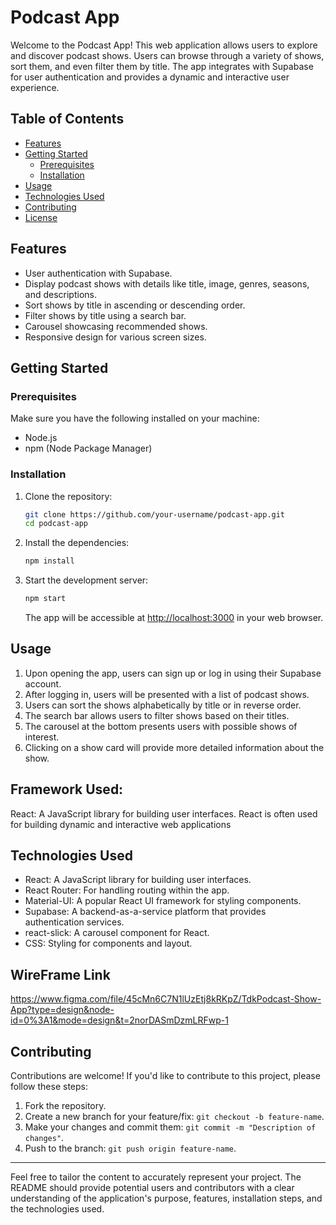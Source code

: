 # Podcast App

Welcome to the Podcast App! This web application allows users to explore and discover podcast shows. Users can browse through a variety of shows, sort them, and even filter them by title. The app integrates with Supabase for user authentication and provides a dynamic and interactive user experience.

## Table of Contents

- [Features](#features)
- [Getting Started](#getting-started)
  - [Prerequisites](#prerequisites)
  - [Installation](#installation)
- [Usage](#usage)
- [Technologies Used](#technologies-used)
- [Contributing](#contributing)
- [License](#license)

## Features

- User authentication with Supabase.
- Display podcast shows with details like title, image, genres, seasons, and descriptions.
- Sort shows by title in ascending or descending order.
- Filter shows by title using a search bar.
- Carousel showcasing recommended shows.
- Responsive design for various screen sizes.

## Getting Started

### Prerequisites

Make sure you have the following installed on your machine:

- Node.js
- npm (Node Package Manager)

### Installation

1. Clone the repository:

   ```sh
   git clone https://github.com/your-username/podcast-app.git
   cd podcast-app
   ```

2. Install the dependencies:

   ```sh
   npm install
   ```

3. Start the development server:

   ```sh
   npm start
   ```

   The app will be accessible at [http://localhost:3000](http://localhost:3000) in your web browser.

## Usage

1. Upon opening the app, users can sign up or log in using their Supabase account.
2. After logging in, users will be presented with a list of podcast shows.
3. Users can sort the shows alphabetically by title or in reverse order.
4. The search bar allows users to filter shows based on their titles.
5. The carousel at the bottom presents users with possible shows of interest.
6. Clicking on a show card will provide more detailed information about the show.

## Framework Used:

React: A JavaScript library for building user interfaces. React is often used for building dynamic and interactive web applications

## Technologies Used

- React: A JavaScript library for building user interfaces.
- React Router: For handling routing within the app.
- Material-UI: A popular React UI framework for styling components.
- Supabase: A backend-as-a-service platform that provides authentication services.
- react-slick: A carousel component for React.
- CSS: Styling for components and layout.

## WireFrame Link
https://www.figma.com/file/45cMn6C7N1lUzEtj8kRKpZ/TdkPodcast-Show-App?type=design&node-id=0%3A1&mode=design&t=2norDASmDzmLRFwp-1

## Contributing

Contributions are welcome! If you'd like to contribute to this project, please follow these steps:

1. Fork the repository.
2. Create a new branch for your feature/fix: `git checkout -b feature-name`.
3. Make your changes and commit them: `git commit -m "Description of changes"`.
4. Push to the branch: `git push origin feature-name`.


---

Feel free to tailor the content to accurately represent your project. The README should provide potential users and contributors with a clear understanding of the application's purpose, features, installation steps, and the technologies used.
